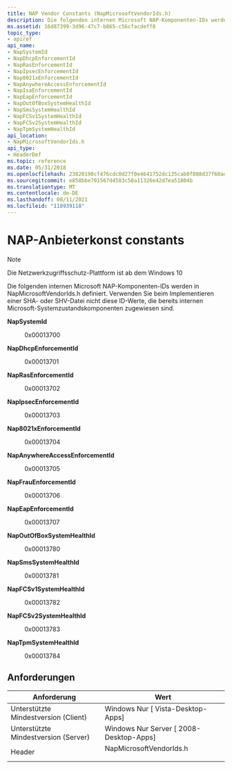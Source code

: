 ```yaml
---
title: NAP Vendor Constants (NapMicrosoftVendorIds.h)
description: Die folgenden internen Microsoft NAP-Komponenten-IDs werden in NapMicrosoftVendorIds.h definiert.
ms.assetid: 16d87399-3d96-47c7-b865-c56cfacdeff8
topic_type:
- apiref
api_name:
- NapSystemId
- NapDhcpEnforcementId
- NapRasEnforcementId
- NapIpsecEnforcementId
- Nap8021xEnforcementId
- NapAnywhereAccessEnforcementId
- NapIsaEnforcementId
- NapEapEnforcementId
- NapOutOfBoxSystemHealthId
- NapSmsSystemHealthId
- NapFCSv1SystemHealthId
- NapFCSv2SystemHealthId
- NapTpmSystemHealthId
api_location:
- NapMicrosoftVendorIds.h
api_type:
- HeaderDef
ms.topic: reference
ms.date: 05/31/2018
ms.openlocfilehash: 23820190cf476cdc0d27f0e4641752dc135cab0f808d37f60adc95b919429671
ms.sourcegitcommit: e858bbe701567d4583c50a11326e42d7ea51804b
ms.translationtype: MT
ms.contentlocale: de-DE
ms.lasthandoff: 08/11/2021
ms.locfileid: "118939118"
---
```

# <a name="nap-vendor-constants"></a>NAP-Anbieterkonst constants

> [!Note]  
> Die Netzwerkzugriffsschutz-Plattform ist ab dem Windows 10

 

Die folgenden internen Microsoft NAP-Komponenten-IDs werden in NapMicrosoftVendorIds.h definiert. Verwenden Sie beim Implementieren einer SHA- oder SHV-Datei nicht diese ID-Werte, die bereits internen Microsoft-Systemzustandskomponenten zugewiesen sind.

<dl> <dt>

<span id="NapSystemId"></span><span id="napsystemid"></span><span id="NAPSYSTEMID"></span>**NapSystemId**
</dt> <dd> <dl> <dt>

0x00013700
</dt> <dt>


</dt> </dl> </dd> <dt>

<span id="NapDhcpEnforcementId"></span><span id="napdhcpenforcementid"></span><span id="NAPDHCPENFORCEMENTID"></span>**NapDhcpEnforcementId**
</dt> <dd> <dl> <dt>

0x00013701
</dt> <dt>


</dt> </dl> </dd> <dt>

<span id="NapRasEnforcementId"></span><span id="naprasenforcementid"></span><span id="NAPRASENFORCEMENTID"></span>**NapRasEnforcementId**
</dt> <dd> <dl> <dt>

0x00013702
</dt> <dt>


</dt> </dl> </dd> <dt>

<span id="NapIpsecEnforcementId"></span><span id="napipsecenforcementid"></span><span id="NAPIPSECENFORCEMENTID"></span>**NapIpsecEnforcementId**
</dt> <dd> <dl> <dt>

0x00013703
</dt> <dt>


</dt> </dl> </dd> <dt>

<span id="Nap8021xEnforcementId"></span><span id="nap8021xenforcementid"></span><span id="NAP8021XENFORCEMENTID"></span>**Nap8021xEnforcementId**
</dt> <dd> <dl> <dt>

0x00013704
</dt> <dt>


</dt> </dl> </dd> <dt>

<span id="NapAnywhereAccessEnforcementId"></span><span id="napanywhereaccessenforcementid"></span><span id="NAPANYWHEREACCESSENFORCEMENTID"></span>**NapAnywhereAccessEnforcementId**
</dt> <dd> <dl> <dt>

0x00013705
</dt> <dt>


</dt> </dl> </dd> <dt>

<span id="NapIsaEnforcementId"></span><span id="napisaenforcementid"></span><span id="NAPISAENFORCEMENTID"></span>**NapFrauEnforcementId**
</dt> <dd> <dl> <dt>

0x00013706
</dt> <dt>


</dt> </dl> </dd> <dt>

<span id="NapEapEnforcementId"></span><span id="napeapenforcementid"></span><span id="NAPEAPENFORCEMENTID"></span>**NapEapEnforcementId**
</dt> <dd> <dl> <dt>

0x00013707
</dt> <dt>


</dt> </dl> </dd> <dt>

<span id="NapOutOfBoxSystemHealthId"></span><span id="napoutofboxsystemhealthid"></span><span id="NAPOUTOFBOXSYSTEMHEALTHID"></span>**NapOutOfBoxSystemHealthId**
</dt> <dd> <dl> <dt>

0x00013780
</dt> <dt>


</dt> </dl> </dd> <dt>

<span id="NapSmsSystemHealthId"></span><span id="napsmssystemhealthid"></span><span id="NAPSMSSYSTEMHEALTHID"></span>**NapSmsSystemHealthId**
</dt> <dd> <dl> <dt>

0x00013781
</dt> <dt>


</dt> </dl> </dd> <dt>

<span id="NapFCSv1SystemHealthId"></span><span id="napfcsv1systemhealthid"></span><span id="NAPFCSV1SYSTEMHEALTHID"></span>**NapFCSv1SystemHealthId**
</dt> <dd> <dl> <dt>

0x00013782
</dt> <dt>


</dt> </dl> </dd> <dt>

<span id="NapFCSv2SystemHealthId"></span><span id="napfcsv2systemhealthid"></span><span id="NAPFCSV2SYSTEMHEALTHID"></span>**NapFCSv2SystemHealthId**
</dt> <dd> <dl> <dt>

0x00013783
</dt> <dt>


</dt> </dl> </dd> <dt>

<span id="NapTpmSystemHealthId"></span><span id="naptpmsystemhealthid"></span><span id="NAPTPMSYSTEMHEALTHID"></span>**NapTpmSystemHealthId**
</dt> <dd> <dl> <dt>

0x00013784
</dt> <dt>


</dt> </dl> </dd> </dl>

## <a name="requirements"></a>Anforderungen



| Anforderung | Wert |
|-------------------------------------|----------------------------------------------------------------------------------------------------|
| Unterstützte Mindestversion (Client)<br/> | Windows Nur \[ Vista-Desktop-Apps\]<br/>                                                     |
| Unterstützte Mindestversion (Server)<br/> | Windows Nur Server \[ 2008-Desktop-Apps\]<br/>                                               |
| Header<br/>                   | <dl> <dt>NapMicrosoftVendorIds.h</dt> </dl> |



 

 





